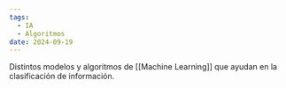 ```yaml
---
tags:
  - IA
  - Algoritmos
date: 2024-09-19
---
```

Distintos modelos y algoritmos de [[Machine Learning]] que ayudan en la clasificación de información.